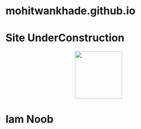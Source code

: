# mohitwankhade.github.io
# Site UnderConstruction
<p align="center"> 
  <img src="https://images01.nicepage.com/c461c07a441a5d220e8feb1a/ce3b776fd515502ca81efe76/60028-Converted.png" width="128"/>
</p>
<h1>Iam Noob</h1>

